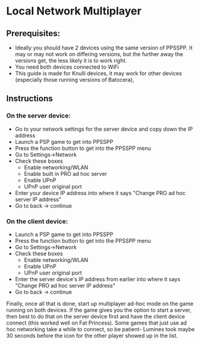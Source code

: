 # Local Network Multiplayer

## Prerequisites:

* Ideally you should have 2 devices using the same version of PPSSPP. It may or may not work on differing versions, but the further away the versions get, the less likely it is to work right.
* You need both devices connected to WiFi
* This guide is made for Knulli devices, it may work for other devices (especially those running versions of Batocera),

## Instructions

### On the server device:

* Go to your network settings for the server device and copy down the IP address
* Launch a PSP game to get into PPSSPP
* Press the function button to get into the PPSSPP menu
* Go to Settings->Network
* Check these boxes
    * Enable networking/WLAN
    * Enable built in PRO ad hoc server
    * Enable UPnP
    * UPnP user original port
* Enter your device IP address into where it says "Change PRO ad hoc server IP address"
* Go to back -> continue

### On the client device:
* Launch a PSP game to get into PPSSPP
* Press the function button to get into the PPSSPP menu
* Go to Settings->Network
* Check these boxes
    * Enable networking/WLAN
    * Enable UPnP
    * UPnP user original port
* Enter the server device's IP address from earlier into where it says "Change PRO ad hoc server IP address"
* Go to back -> continue

Finally, once all that is done, start up multiplayer ad-hoc mode on the game running on both devices. If the game gives you the option to start a server, then best to do that on the server device first and have the client device connect (this worked well on Fat Princess). Some games that just use ad hoc networking take a while to connect, so be patient- Lumines took maybe 30 seconds before the icon for the other player showed up in the list.
